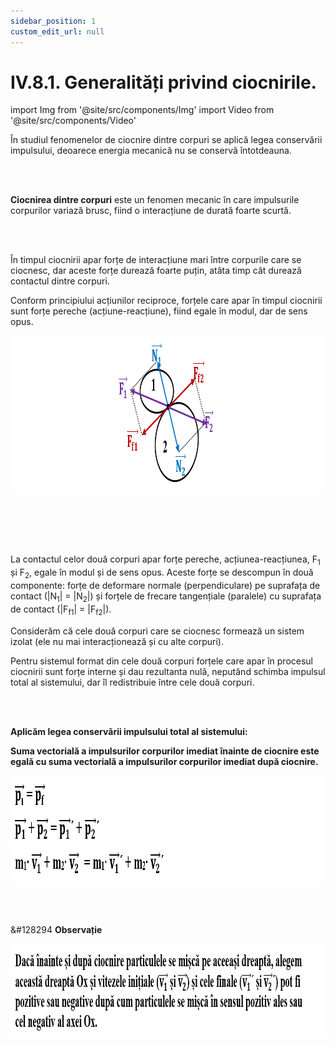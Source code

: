 ```yaml
---
sidebar_position: 1
custom_edit_url: null
---
```


# IV.8.1. Generalități privind ciocnirile.




import Img from '@site/src/components/Img'
import Video from '@site/src/components/Video'



<div class="alert alert--primary" role="alert">

În studiul fenomenelor de ciocnire dintre corpuri se aplică legea conservării impulsului, deoarece energia mecanică nu se conservă întotdeauna.

</div>

<br></br>


<div class="alert alert--primary" role="alert">

**Ciocnirea dintre corpuri** este un fenomen mecanic în care impulsurile corpurilor variază brusc, fiind o interacțiune de durată foarte scurtă.

</div>

<br></br>




<div class="alert alert--primary" role="alert">

În timpul ciocnirii apar forțe de interacțiune mari între corpurile care se ciocnesc, dar aceste forțe durează foarte puțin, atâta timp cât durează contactul dintre corpuri.

Conform principiului acțiunilor reciproce, forțele care apar în timpul ciocnirii sunt forțe pereche (acțiune-reacțiune), fiind egale în modul, dar de sens opus.




<Img className="img-responsive4" src="fizica/clasa9/capitolul4/IV-8-1-generalitati-privind-ciocnirile-poza1-reprezentarea-grafica-a-fortelor-pereche-care-apar-la-ciocnirea-a-doua-corpuri.png" width="1000" height="250" lazy={false} /> 

<br></br>
<br></br>


La contactul celor două corpuri apar forțe pereche, acțiunea-reacțiunea, F<sub>1</sub> și F<sub>2</sub>, egale în modul și de sens opus. Aceste forțe se descompun în două componente: forțe de deformare normale (perpendiculare) pe suprafața de contact (|N<sub>1</sub>| = |N<sub>2</sub>|) și forțele de frecare tangențiale (paralele) cu suprafața de contact (|F<sub>f1</sub>| = |F<sub>f2</sub>|).

Considerăm că cele două corpuri care se ciocnesc formează un sistem izolat (ele nu mai interacționează și cu alte corpuri).

Pentru sistemul format din cele două corpuri forțele care apar în procesul ciocnirii sunt forțe interne și dau rezultanta nulă, neputând schimba impulsul total al sistemului, dar îl redistribuie între cele două corpuri.


<br></br>

**Aplicăm legea conservării impulsului total al sistemului:**

**Suma vectorială a impulsurilor corpurilor imediat înainte de ciocnire este egală cu suma vectorială a impulsurilor corpurilor imediat după ciocnire.**




<Img className="img-responsive4" src="fizica/clasa9/capitolul4/IV-8-1-generalitati-privind-ciocnirile-poza2-legea-conservarii-impulsului-total-al-sistemului.png" width="1000" height="173" lazy={false} /> 





</div>

<br></br>

<div class="alert alert--secondary" role="alert">

&#128294 **Observație**


<Img className="img-responsive4" src="fizica/clasa9/capitolul4/IV-8-1-generalitati-privind-ciocnirile-poza3-observatie-importanta.png" width="1000" height="151" lazy={false} /> 




</div>


